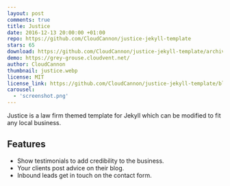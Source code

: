 ```yaml
---
layout: post
comments: true
title: Justice
date: 2016-12-13 20:00:00 +01:00
repo: https://github.com/CloudCannon/justice-jekyll-template
stars: 65
download: https://github.com/CloudCannon/justice-jekyll-template/archive/master.zip
demo: https://grey-grouse.cloudvent.net/
author: CloudCannon
thumbnail: justice.webp
license: MIT
license_link: https://github.com/CloudCannon/justice-jekyll-template/blob/master/LICENSE
carousel:
  - 'screenshot.png'
---
```


Justice is a law firm themed template for Jekyll which can be modified to fit any local business.

## Features

* Show testimonials to add credibility to the business.
* Your clients post advice on their blog.
* Inbound leads get in touch on the contact form.
